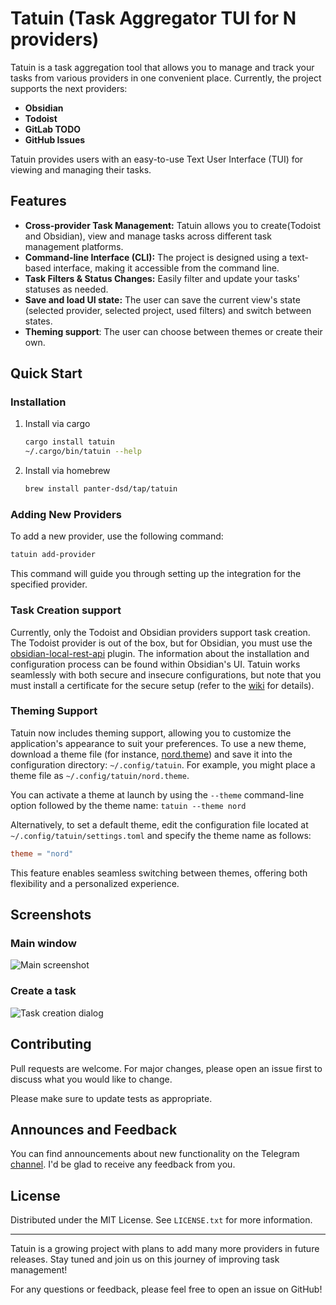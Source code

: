 # Tatuin (Task Aggregator TUI for N providers)

Tatuin is a task aggregation tool that allows you to manage and track your tasks
from various providers in one convenient place.
Currently, the project supports the next providers:

- **Obsidian**
- **Todoist**
- **GitLab TODO**
- **GitHub Issues**

Tatuin provides users with an easy-to-use Text User Interface (TUI) for viewing and managing their tasks.

## Features

- **Cross-provider Task Management:** Tatuin allows you to create(Todoist and Obsidian), view and manage tasks across different task management platforms.
- **Command-line Interface (CLI):** The project is designed using a text-based interface, making it accessible from the command line.
- **Task Filters & Status Changes:** Easily filter and update your tasks' statuses as needed.
- **Save and load UI state:** The user can save the current view's state (selected provider, selected project, used filters) and switch between states.
- **Theming support**: The user can choose between themes or create their own.

## Quick Start

### Installation

1. Install via cargo

   ```bash
   cargo install tatuin
   ~/.cargo/bin/tatuin --help
   ```

2. Install via homebrew

   ```bash
   brew install panter-dsd/tap/tatuin
   ```

### Adding New Providers

To add a new provider, use the following command:

```bash
tatuin add-provider
```

This command will guide you through setting up the integration for the specified provider.

### Task Creation support

Currently, only the Todoist and Obsidian providers support task creation. The Todoist provider is out of the box, but for Obsidian,
you must use the [obsidian-local-rest-api](https://github.com/coddingtonbear/obsidian-local-rest-api) plugin.
The information about the installation and configuration process can be found within Obsidian's UI.
Tatuin works seamlessly with both secure and insecure configurations, but note that you must install a certificate for the secure setup (refer to the [wiki](https://github.com/coddingtonbear/obsidian-web/wiki/How-do-I-get-my-browser-trust-my-Obsidian-Local-REST-API-certificate%3F) for details).

### Theming Support

Tatuin now includes theming support, allowing you to customize the application's appearance to suit your preferences. To use a new theme, download a theme file (for instance, [nord.theme](https://github.com/panter-dsd/tatuin/blob/master/assets/themes/nord.theme)) and save it into the configuration directory: `~/.config/tatuin`. For example, you might place a theme file as `~/.config/tatuin/nord.theme`.

You can activate a theme at launch by using the `--theme` command-line option followed by the theme name: `tatuin --theme nord`

Alternatively, to set a default theme, edit the configuration file located at `~/.config/tatuin/settings.toml` and specify the theme name as follows:

```toml
theme = "nord"
```

This feature enables seamless switching between themes, offering both flexibility and a personalized experience.

## Screenshots

### Main window

![Main screenshot](https://raw.github.com/panter-dsd/tatuin/master/assets/screenshots/main.png?raw=true "Main screenshot")

### Create a task

![Task creation dialog](https://raw.github.com/panter-dsd/tatuin/master/assets/screenshots/task_creation_dialog.png?raw=true "Task creation dialog")

## Contributing

Pull requests are welcome. For major changes, please open an issue first to discuss what you would like to change.

Please make sure to update tests as appropriate.

## Announces and Feedback

You can find announcements about new functionality on the Telegram [channel](https://t.me/tatuin_project).
I'd be glad to receive any feedback from you.

## License

Distributed under the MIT License. See `LICENSE.txt` for more information.

---

Tatuin is a growing project with plans to add many more providers in future releases. Stay tuned and join us on this journey of improving task management!

For any questions or feedback, please feel free to open an issue on GitHub!
